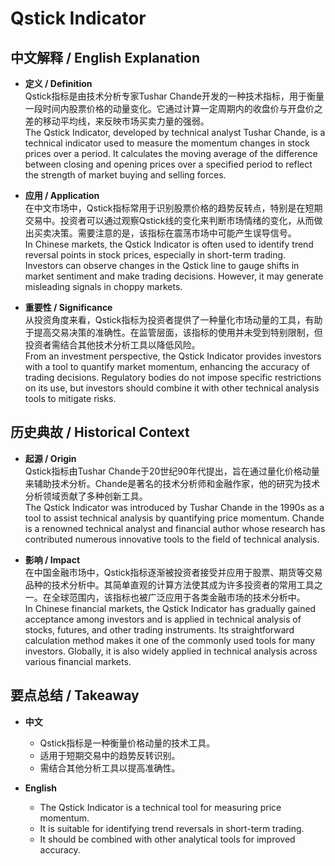 # Qstick Indicator

## 中文解释 / English Explanation

* **定义 / Definition**  
  Qstick指标是由技术分析专家Tushar Chande开发的一种技术指标，用于衡量一段时间内股票价格的动量变化。它通过计算一定周期内的收盘价与开盘价之差的移动平均线，来反映市场买卖力量的强弱。  
  The Qstick Indicator, developed by technical analyst Tushar Chande, is a technical indicator used to measure the momentum changes in stock prices over a period. It calculates the moving average of the difference between closing and opening prices over a specified period to reflect the strength of market buying and selling forces.

* **应用 / Application**  
  在中文市场中，Qstick指标常用于识别股票价格的趋势反转点，特别是在短期交易中。投资者可以通过观察Qstick线的变化来判断市场情绪的变化，从而做出买卖决策。需要注意的是，该指标在震荡市场中可能产生误导信号。  
  In Chinese markets, the Qstick Indicator is often used to identify trend reversal points in stock prices, especially in short-term trading. Investors can observe changes in the Qstick line to gauge shifts in market sentiment and make trading decisions. However, it may generate misleading signals in choppy markets.

* **重要性 / Significance**  
  从投资角度来看，Qstick指标为投资者提供了一种量化市场动量的工具，有助于提高交易决策的准确性。在监管层面，该指标的使用并未受到特别限制，但投资者需结合其他技术分析工具以降低风险。  
  From an investment perspective, the Qstick Indicator provides investors with a tool to quantify market momentum, enhancing the accuracy of trading decisions. Regulatory bodies do not impose specific restrictions on its use, but investors should combine it with other technical analysis tools to mitigate risks.

## 历史典故 / Historical Context

* **起源 / Origin**  
  Qstick指标由Tushar Chande于20世纪90年代提出，旨在通过量化价格动量来辅助技术分析。Chande是著名的技术分析师和金融作家，他的研究为技术分析领域贡献了多种创新工具。  
  The Qstick Indicator was introduced by Tushar Chande in the 1990s as a tool to assist technical analysis by quantifying price momentum. Chande is a renowned technical analyst and financial author whose research has contributed numerous innovative tools to the field of technical analysis.

* **影响 / Impact**  
  在中国金融市场中，Qstick指标逐渐被投资者接受并应用于股票、期货等交易品种的技术分析中。其简单直观的计算方法使其成为许多投资者的常用工具之一。在全球范围内，该指标也被广泛应用于各类金融市场的技术分析中。  
  In Chinese financial markets, the Qstick Indicator has gradually gained acceptance among investors and is applied in technical analysis of stocks, futures, and other trading instruments. Its straightforward calculation method makes it one of the commonly used tools for many investors. Globally, it is also widely applied in technical analysis across various financial markets.

## 要点总结 / Takeaway

* **中文**  
  - Qstick指标是一种衡量价格动量的技术工具。
  - 适用于短期交易中的趋势反转识别。
  - 需结合其他分析工具以提高准确性。

* **English**  
  - The Qstick Indicator is a technical tool for measuring price momentum.
  - It is suitable for identifying trend reversals in short-term trading.
  - It should be combined with other analytical tools for improved accuracy.